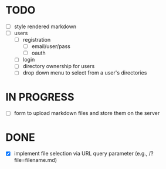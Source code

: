 # TODO

- [ ] style rendered markdown
- [ ] users
    - [ ] registration
        - [ ] email/user/pass
        - [ ] oauth
    - [ ] login
    - [ ] directory ownership for users
    - [ ] drop down menu to select from a user's directories

# IN PROGRESS

- [ ] form to upload markdown files and store them on the server

# DONE

- [x] implement file selection via URL query parameter (e.g., /?file=filename.md)
